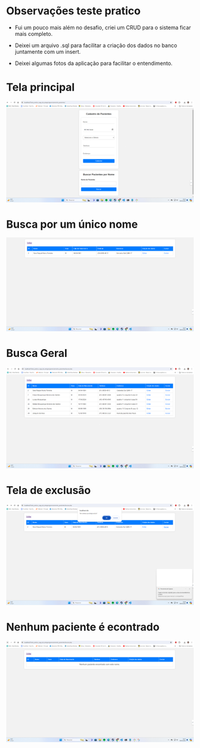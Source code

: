 # Observações teste pratico

- Fui um pouco mais além no desafio, criei um CRUD para o sistema ficar mais completo.

- Deixei um arquivo .sql para facilitar a criação dos dados no banco juntamente com um insert.

- Deixei algumas fotos da aplicação para facilitar o entendimento.

# Tela principal
 ![preview img](/preview1.png)
# Busca por um único nome
 ![preview img](/preview2.png.png)
# Busca Geral 
 ![preview img](/preview3.png.png)
# Tela de exclusão 
 ![preview img](/preview4.png.png)
# Nenhum paciente é econtrado
 ![preview img](/preview5.png)
